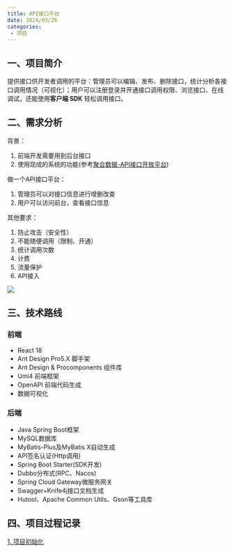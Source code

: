 ```yaml
---
title: API接口平台
date: 2024/03/26
categories:
 - 项目
---
```

## 一、项目简介
提供接口供开发者调用的平台：管理员可以编辑、发布、删除接口，统计分析各接口调用情况（可视化）；用户可以注册登录并开通接口调用权限、浏览接口、在线调试，还能使用**客户端 SDK** 轻松调用接口。

## 二、需求分析
背景：
1. 前端开发需要用到后台接口
2. 使用现成的系统的功能(参考[聚合数据-API接口开放平台](https://www.juhe.cn/))

做一个API接口平台：
1. 管理员可以对接口信息进行增删改查
2. 用户可以访问前台，查看接口信息

其他要求：
1. 防止攻击（安全性）
2. 不能随便调用（限制、开通）
3. 统计调用次数
4. 计费
5. 流量保护
6. API接入

![](/image/2024032601.png)

## 三、技术路线
### 前端
- React 18
- Ant Design Pro5.X 脚手架
- Ant Design & Procomponents 组件库
- Umi4 前端框架
- OpenAPI 前端代码生成
- 数据可视化

### 后端
- Java Spring Boot框架
- MySQL数据库
- MyBatis-Plus及MyBatis X自动生成
- API签名认证(Http调用)
- Spring Boot Starter(SDK开发)
- Dubbo分布式(RPC、Nacos)
- Spring Cloud Gateway微服务网关
- Swagger+Knife4j接口文档生成
- Hutool、Apache Common Utils、Gson等工具库

## 四、项目过程记录
[1. 项目初始化](/blogs/projects/api1.md)<br/>
